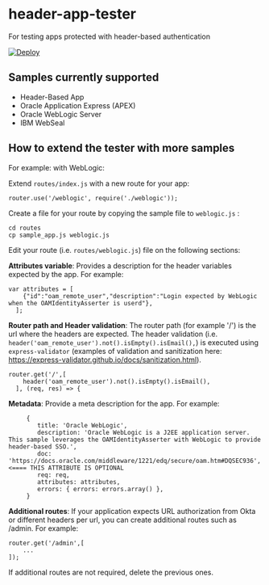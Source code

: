# header-app-tester

For testing apps protected with header-based authentication

[![Deploy](https://www.herokucdn.com/deploy/button.svg)](https://heroku.com/deploy)

## Samples currently supported

- Header-Based App
- Oracle Application Express (APEX)
- Oracle WebLogic Server
- IBM WebSeal

## How to extend the tester with more samples

For example: with WebLogic:

Extend `routes/index.js` with a new route for your app:

```
router.use('/weblogic', require('./weblogic'));
```

Create a file for your route by copying the sample file to `weblogic.js` :

```
cd routes
cp sample_app.js weblogic.js
```

Edit your route (i.e. `routes/weblogic.js`) file on the following sections:

**Attributes variable**: Provides a description for the header variables expected by the app. For example:
```
var attributes = [
    {"id":"oam_remote_user","description":"Login expected by WebLogic when the OAMIdentityAsserter is userd"},
  ];
```

**Router path and Header validation**: The router path (for example '/') is the url where the headers are expected. The header validation (i.e. `header('oam_remote_user').not().isEmpty().isEmail(),`) is executed using `express-validator` (examples of validation and sanitization here: https://express-validator.github.io/docs/sanitization.html).

```
router.get('/',[
    header('oam_remote_user').not().isEmpty().isEmail(),
  ], (req, res) => {
```

**Metadata**: Provide a meta description for the app. For example:

```
     {
        title: 'Oracle WebLogic',
        description: 'Oracle WebLogic is a J2EE application server. This sample leverages the OAMIdentityAsserter with WebLogic to provide header-based SSO.',
        doc: 'https://docs.oracle.com/middleware/1221/edq/secure/oam.htm#DQSEC936', <==== THIS ATTRIBUTE IS OPTIONAL
        req: req,
        attributes: attributes,
        errors: { errors: errors.array() },
     }
```

**Additional routes**: If your application expects URL authorization from Okta or different headers per url, you can create additional routes such as /admin. For example:

```
router.get('/admin',[ 
    ...
]);
```

If additional routes are not required, delete the previous ones.
